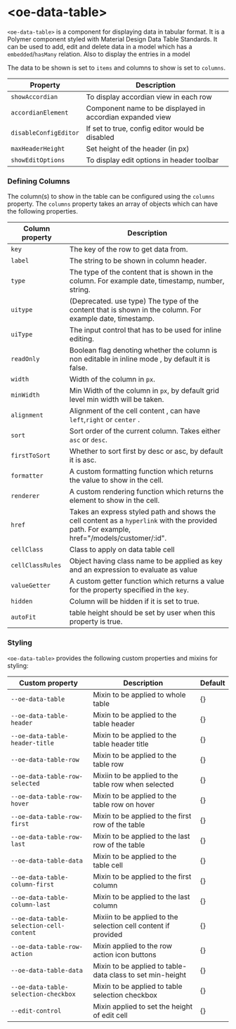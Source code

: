 # \<oe-data-table\>

`<oe-data-table>` is a component for displaying data in tabular format. It is a Polymer component styled with Material Design Data Table Standards.
  It can be used to add, edit and delete data in a model which has a `embedded`/`hasMany` relation.
  Also to display the entries in a model

  The data to be shown is set to `items` and columns to show is set to `columns`.

Property | Description
----------------|-------------
`showAccordian` | To display accordian view in each row
`accordianElement` | Component name to be displayed in accordian expanded view
`disableConfigEditor` | If set to true, config editor would be disabled
`maxHeaderHeight` | Set height of the header (in px)
`showEditOptions` | To display edit options in header toolbar

### Defining Columns

The column(s) to show in the table can be configured using the `columns` property.
The `columns` property takes an array of objects which can have the following properties.

Column property | Description
----------------|-------------
`key` | The key of the row to get data from.
`label` | The string to be shown in column header.
`type` | The type of the content that is shown in the column. For example date, timestamp, number, string.
`uitype` | (Deprecated. use type) The type of the content that is shown in the column. For example date, timestamp.
`uiType` | The input control that has to be used for inline editing.
`readOnly` | Boolean flag denoting whether the column is non editable in inline mode , by default it is false.
`width` | Width of the column in `px`.
`minWidth` | Min Width of the column in `px`, by default grid level min width will be taken.
`alignment` | Alignment of the cell content , can have `left`,`right` or `center` .
`sort` |  Sort order of the current column. Takes either `asc` or `desc`.
`firstToSort` | Whether to sort first by desc or asc, by default it is asc.
`formatter` | A custom formatting function which returns the value to show in the cell.
`renderer` | A custom rendering function which returns the element to show in the cell.
`href` | Takes an express styled path and shows the cell content as a `hyperlink` with the provided path. For example, href="/models/customer/:id".
`cellClass` | Class to apply on data table cell
`cellClassRules` | Object having class name to be applied as key and an expression to evaluate as value
`valueGetter` | A custom getter function which returns a value for the property specified in the `key`.
`hidden` | Column will be hidden if it is set to true.
`autoFit` | table height should be set by user when this property is true.


### Styling

`<oe-data-table>` provides the following custom properties and mixins for styling:

Custom property | Description | Default
----------------|-------------|----------
`--oe-data-table` | Mixin to be applied to whole table | {}
`--oe-data-table-header` | Mixin to be applied to the table header  | {}
`--oe-data-table-header-title` | Mixin to be applied to the table header title  | {}
`--oe-data-table-row` | Mixin to be applied to the table row | {}
`--oe-data-table-row-selected` | Mixiin to be applied to the table row when selected | {}
`--oe-data-table-row-hover` | Mixin to be applied to the table row on hover | {}
`--oe-data-table-row-first` | Mixin to be applied to the first row of the table | {}
`--oe-data-table-row-last` | Mixin to be applied to the last row of the table | {}
`--oe-data-table-data` | Mixin to be applied to the table cell | {}
`--oe-data-table-column-first` | Mixin to be applied to the first column | {}
`--oe-data-table-column-last` | Mixin to be applied to the last column | {}
`--oe-data-table-selection-cell-content` | Mixiin to be applied to the selection cell content if provided | {}
`--oe-data-table-row-action` | Mixin applied to the row action icon buttons | {}
`--oe-data-table-data` | Mixin to be applied to table-data class to set min-height | {}
`--oe-data-table-selection-checkbox` | Mixin to be applied to table selection checkbox | {}
`--edit-control` | Mixin applied to set the height of edit cell | {}